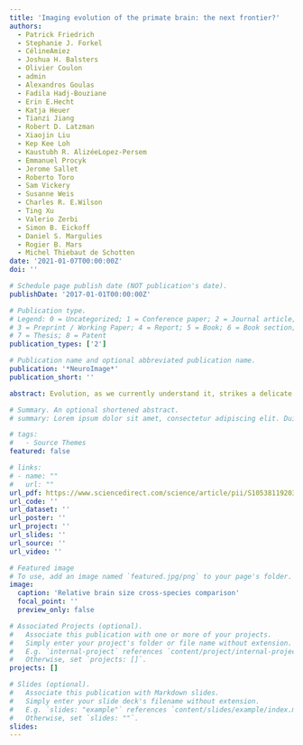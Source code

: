 ```yaml
---
title: 'Imaging evolution of the primate brain: the next frontier?'
authors:
  - Patrick Friedrich
  - Stephanie J. Forkel
  - CélineAmiez
  - Joshua H. Balsters
  - Olivier Coulon
  - admin
  - Alexandros Goulas
  - Fadila Hadj-Bouziane
  - Erin E.Hecht
  - Katja Heuer
  - Tianzi Jiang
  - Robert D. Latzman
  - Xiaojin Liu
  - Kep Kee Loh
  - Kaustubh R. AlizéeLopez-Persem
  - Emmanuel Procyk
  - Jerome Sallet
  - Roberto Toro
  - Sam Vickery
  - Susanne Weis
  - Charles R. E.Wilson
  - Ting Xu
  - Valerio Zerbi
  - Simon B. Eickoff
  - Daniel S. Margulies
  - Rogier B. Mars
  - Michel Thiebaut de Schotten
date: '2021-01-07T00:00:00Z'
doi: ''

# Schedule page publish date (NOT publication's date).
publishDate: '2017-01-01T00:00:00Z'

# Publication type.
# Legend: 0 = Uncategorized; 1 = Conference paper; 2 = Journal article;
# 3 = Preprint / Working Paper; 4 = Report; 5 = Book; 6 = Book section;
# 7 = Thesis; 8 = Patent
publication_types: ['2']

# Publication name and optional abbreviated publication name.
publication: '*NeuroImage*'
publication_short: ''

abstract: Evolution, as we currently understand it, strikes a delicate balance between animals' ancestral history and adaptations to their current niche. Similarities between species are generally considered inherited from a common ancestor whereas observed differences are considered as more recent evolution. Hence comparing species can provide insights into the evolutionary history. Comparative neuroimaging has recently emerged as a novel subdiscipline, which uses magnetic resonance imaging (MRI) to identify similarities and differences in brain structure and function across species. Whereas invasive histological and molecular techniques are superior in spatial resolution, they are laborious, post-mortem, and oftentimes limited to specific species. Neuroimaging, by comparison, has the advantages of being applicable across species and allows for fast, whole-brain, repeatable, and multi-modal measurements of the structure and function in living brains and post-mortem tissue. In this review, we summarise the current state of the art in comparative anatomy and function of the brain and gather together the main scientific questions to be explored in the future of the fascinating new field of brain evolution derived from comparative neuroimaging.

# Summary. An optional shortened abstract.
# summary: Lorem ipsum dolor sit amet, consectetur adipiscing elit. Duis posuere tellus ac convallis placerat. Proin tincidunt magna sed ex sollicitudin condimentum.

# tags:
#   - Source Themes
featured: false

# links:
# - name: ""
#   url: ""
url_pdf: https://www.sciencedirect.com/science/article/pii/S1053811920311708
url_code: ''
url_dataset: ''
url_poster: ''
url_project: ''
url_slides: ''
url_source: ''
url_video: ''

# Featured image
# To use, add an image named `featured.jpg/png` to your page's folder.
image:
  caption: 'Relative brain size cross-species comparison'
  focal_point: ''
  preview_only: false

# Associated Projects (optional).
#   Associate this publication with one or more of your projects.
#   Simply enter your project's folder or file name without extension.
#   E.g. `internal-project` references `content/project/internal-project/index.md`.
#   Otherwise, set `projects: []`.
projects: []

# Slides (optional).
#   Associate this publication with Markdown slides.
#   Simply enter your slide deck's filename without extension.
#   E.g. `slides: "example"` references `content/slides/example/index.md`.
#   Otherwise, set `slides: ""`.
slides:
---
```

